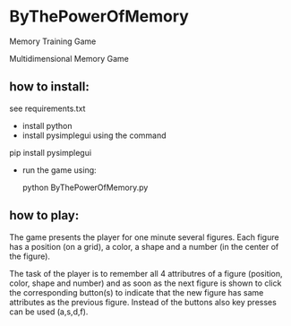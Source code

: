 # ByThePowerOfMemory
Memory Training Game

Multidimensional Memory Game

## how to install:

see requirements.txt

 - install python
 - install pysimplegui using the command 

  pip install pysimplegui

- run the game using:

  python ByThePowerOfMemory.py

## how to play:

The game presents the player for one minute several figures. Each figure has a position (on a grid), a color, a shape and a number (in the center of the figure). 

The task of the player is to remember all 4 attributres of a figure (position, color, shape and number) and as soon as the next figure is shown to click the corresponding button(s) to indicate that the new figure has same attributes as the previous figure.
Instead of the buttons also key presses can be used (a,s,d,f).





